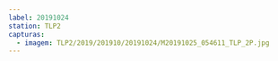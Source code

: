 ```yaml
---
label: 20191024
station: TLP2
capturas:
  - imagem: TLP2/2019/201910/20191024/M20191025_054611_TLP_2P.jpg
---
```

